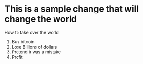 # This is a sample change that will change the world

How to take over the world

1. Buy bitcoin
2. Lose Billions of dollars
3. Pretend it was a mistake
4. Profit
